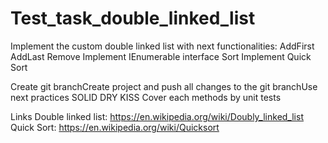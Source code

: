 # Test_task_double_linked_list
Implement the custom double linked list with next functionalities:
AddFirst
AddLast
Remove
Implement IEnumerable interface
Sort
Implement Quick Sort
 
Create git branchCreate project and push all changes to the git branchUse next practices
SOLID
DRY
KISS
Cover each methods by unit tests
 
Links
Double linked list: https://en.wikipedia.org/wiki/Doubly_linked_list
Quick Sort: https://en.wikipedia.org/wiki/Quicksort

